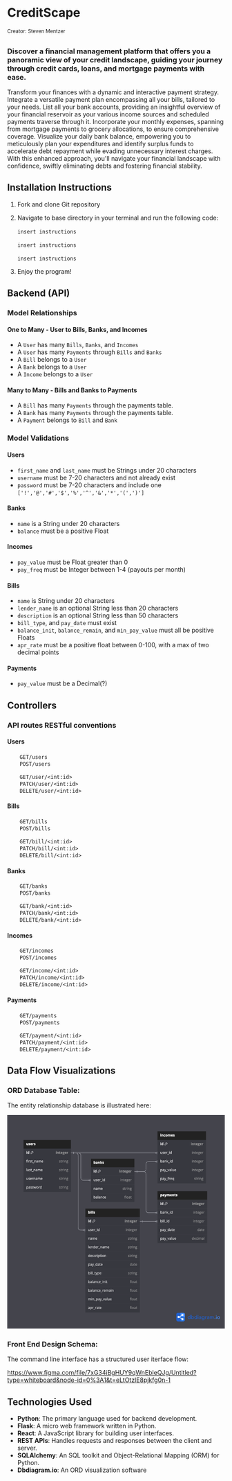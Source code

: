 # CreditScape
<sup> Creator: Steven Mentzer </sup>

### Discover a financial management platform that offers you a panoramic view of your credit landscape, guiding your journey through credit cards, loans, and mortgage payments with ease.

Transform your finances with a dynamic and interactive payment strategy. Integrate a versatile payment plan encompassing all your bills, tailored to your needs. List all your bank accounts, providing an insightful overview of your financial reservoir as your various income sources and scheduled payments traverse through it. Incorporate your monthly expenses, spanning from mortgage payments to grocery allocations, to ensure comprehensive coverage. Visualize your daily bank balance, empowering you to meticulously plan your expenditures and identify surplus funds to accelerate debt repayment while evading unnecessary interest charges. With this enhanced approach, you'll navigate your financial landscape with confidence, swiftly eliminating debts and fostering financial stability.


## Installation Instructions

1. Fork and clone Git repository
2. Navigate to base directory in your terminal and run the following code: 

    ```insert instructions```
   
    ```insert instructions```

    ```insert instructions```

4. Enjoy the program!

## Backend (API)
### Model Relationships
#### One to Many - User to Bills, Banks, and Incomes
* A `User` has many `Bills`, `Banks`, and `Incomes`
* A `User` has many `Payments` through `Bills` and `Banks`
* A `Bill` belongs to a `User`
* A `Bank` belongs to a `User`
* A `Income` belongs to a `User`

#### Many to Many - Bills and Banks to Payments
* A `Bill` has many `Payments` through the payments table.
* A `Bank` has many `Payments` through the payments table.
* A `Payment` belongs to `Bill` and `Bank`

### Model Validations

#### Users
* `first_name` and `last_name` must be Strings under 20 characters
* `username` must be 7-20 characters and not already exist
* `password` must be 7-20 characters and include one `['!','@','#','$','%','^','&','*','(',')']`

#### Banks
* `name` is a String under 20 characters
* `balance` must be a positive Float

#### Incomes
* `pay_value` must be Float greater than 0
* `pay_freq` must be Integer between 1-4 (payouts per month)

#### Bills
* `name` is String under 20 characters
* `lender_name` is an optional String less than 20 characters
* `description` is an optional String less than 50 characters
* `bill_type`, and `pay_date` must exist
* `balance_init`, `balance_remain`, and `min_pay_value` must all be positive Floats
* `apr_rate` must be a positive float between 0-100, with a max of two decimal points

#### Payments
* `pay_value` must be a Decimal(?)

## Controllers
### API routes RESTful conventions
#### Users
```
    GET/users
    POST/users
```
```
    GET/user/<int:id>
    PATCH/user/<int:id>
    DELETE/user/<int:id>
```
#### Bills
```
    GET/bills
    POST/bills
```
```
    GET/bill/<int:id>
    PATCH/bill/<int:id>
    DELETE/bill/<int:id>
```
#### Banks
```
    GET/banks
    POST/banks
```
```
    GET/bank/<int:id>
    PATCH/bank/<int:id>
    DELETE/bank/<int:id>
```
#### Incomes
```
    GET/incomes
    POST/incomes
```
```
    GET/income/<int:id>
    PATCH/income/<int:id>
    DELETE/income/<int:id>
```
#### Payments
```
    GET/payments
    POST/payments
```
```
    GET/payment/<int:id>
    PATCH/payment/<int:id>
    DELETE/payment/<int:id>
```
## Data Flow Visualizations

 ### ORD Database Table: 
 The entity relationship database is illustrated here: 

![cli](./CreditScape_ORD.png)


 ### Front End Design Schema: 
 The command line interface has a structured user iterface flow: 

https://www.figma.com/file/7xG34iBgHUY9qWnEbleQJg/Untitled?type=whiteboard&node-id=0%3A1&t=eLtOtzlE8pjkfg0n-1

## Technologies Used

- **Python**: The primary language used for backend development.
- **Flask**: A micro web framework written in Python.
- **React**: A JavaScript library for building user interfaces.
- **REST APIs**: Handles requests and responses between the client and server.
- **SQLAlchemy**: An SQL toolkit and Object-Relational Mapping (ORM) for Python.
- **Dbdiagram.io**: An ORD visualization software
